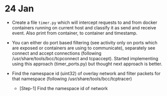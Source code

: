 # 24 Jan

- Create a file `timer.py` which will intercept requests to and from docker containers running on current host and classify it as send and receive event. Also print from container, to container and timestamp.


- You can either do port based filtering (see activity only on ports which are exposed or containers are using to communicate), separately see connect and accept connections (following /usr/share/tools/bcc/tcpconnect and tcpaccept). Started implementing using this approach (timer_ports.py) but thought next approach is better.

- Find the namespace id (uint32) of overlay network and filter packets for that namespace (following /usr/share/tools/bcc/tcptracer)
  - [Step-1] Find the namespace id of network